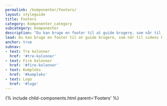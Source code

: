 ```yaml
---
permalink: /komponenter/footers/
layout: styleguide
title: Footers
category: Komponenter_category
subcategory: Komponenter
description: "Du kan bruge en footer til at guide brugere, som når til sidens bund videre."
lead: Du kan bruge en footer til at guide brugere, som når til sidens bund videre.
anchor: true
subnav:
- text: Tre kolonner
  href: '#tre-kolonner'
- text: Fire kolonner
  href: '#fire-kolonner'
- text: Kompleks
  href: '#kompleks'
- text: Logo
  href: '#logo'
---
```

{% include child-components.html parent='Footers' %}
